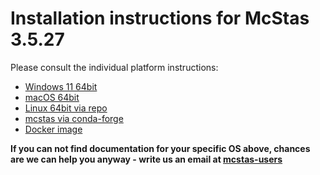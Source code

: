 # Installation instructions for McStas 3.5.27

Please consult the individual platform instructions:

* [Windows 11 64bit](Windows/README.md)
* [macOS 64bit](macOS/README.md)
* [Linux 64bit via repo](Linux/README.md)
* [mcstas via conda-forge](conda/README.md)
* [Docker image](Docker/README.md)

**If you can not find documentation for your specific OS above, chances are we can help you anyway - write us an email at [mcstas-users](mailto:"mcstas-users@mcstas.org")**

